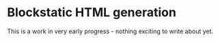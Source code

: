 # Blockstatic HTML generation
This is a work in very early progress - nothing exciting to write about yet. 


